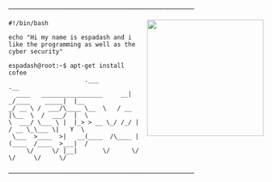 ─────────────────────────────────────
</p>


<img align='right' src="https://imgur.com/a/Vz3qARi" width="230">

```shell
#!/bin/bash

echo "Hi my name is espadash and i like the programming as well as the cyber security"

espadash@root:~$ apt-get install cofee
                     .___             .__     
  ____   _________________     __| _/____    _____|  |__  
_/ __ \ /  ___/\____ \__  \   / __ |\__  \  /  ___/  |  \ 
\  ___/ \___ \ |  |_> > __ \_/ /_/ | / __ \_\___ \|   Y  \
 \___  >____  >|   __(____  /\____ |(____  /____  >___|  /
     \/     \/ |__|       \/      \/     \/     \/     \/ 
```

─────────────────────────────────────



